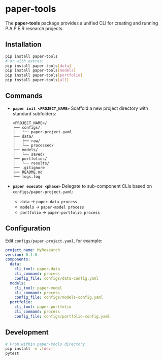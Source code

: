 # paper-tools

The **paper-tools** package provides a unified CLI for creating and running P.A.P.E.R research projects.

## Installation

```bash
pip install paper-tools
# or with extras:
pip install paper-tools[data]
pip install paper-tools[models]
pip install paper-tools[portfolio]
pip install paper-tools[all]
````

## Commands

* **`paper init <PROJECT_NAME>`**
  Scaffold a new project directory with standard subfolders:

  ```
  <PROJECT_NAME>/
  ├── configs/
  │   └── paper-project.yaml
  ├── data/
  │   ├── raw/
  │   └── processed/
  ├── models/
  │   └── saved/
  ├── portfolios/
  │   └── results/
  ├── .gitignore
  ├── README.md
  └── logs.log
  ```

* **`paper execute <phase>`**
  Delegate to sub-component CLIs based on `configs/paper-project.yaml`:

  * `data` → `paper-data process`
  * `models` → `paper-model process`
  * `portfolio` → `paper-portfolio process`

## Configuration

Edit `configs/paper-project.yaml`, for example:

```yaml
project_name: MyResearch
version: 0.1.0
components:
  data:
    cli_tool: paper-data
    cli_command: process
    config_file: configs/data-config.yaml
  models:
    cli_tool: paper-model
    cli_command: process
    config_file: configs/models-config.yaml
  portfolio:
    cli_tool: paper-portfolio
    cli_command: process
    config_file: configs/portfolio-config.yaml
```

## Development

```bash
# From within paper-tools directory
pip install -e .[dev]
pytest
```